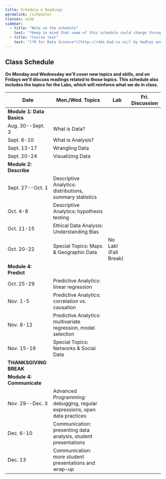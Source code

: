 ```yaml
---
title: Schedule & Readings
permalink: /schedule/
classes: wide
sidebar:
  - title: "Note on the schedule"
    text: "*Keep in mind that some of this schedule could change throughout the semester. However, if anything changes I'll update this page, and I'll be sure to give you plenty of advance notice.*"
  - title: "Course text"
    text: "[*R for Data Science*](http://r4ds.had.co.nz/) by Hadley and Grolemund (Free online!)"
---
```


## Class Schedule

**On Monday and Wednesday we'll cover new topics and skills, and on Fridays we'll discuss readings related to those topics. This schedule also includes the topics for the Labs, which will reinforce what we do in class.**

Date|Mon./Wed. Topics|Lab|Fri. Discussion
--|---|--|---
|**Module 1: Data Basics**|
Aug. 30--Sept. 3|What is Data?|
Sept. 6-10|What is Analysis?|
Sept. 13-17|Wrangling Data|
Sept. 20-24|Visualizing Data|
|**Module 2: Describe**|
Sept. 27--Oct. 1|Descriptive Analytics: distributions, summary statistics|
Oct. 4-8|Descriptive Analytics: hypothesis testing|
Oct. 11-15|Ethical Data Analysis: Understanding Bias|
Oct. 20-22|Special Topics: Maps & Geographic Data|No Lab! (Fall Break)|
|**Module 4: Predict**|
Oct. 25-29|Predictive Analytics: linear regression|
Nov. 1-5|Predictive Analytics: correlation vs. causation|
Nov. 8-12|Predictive Analytics: multivariate regression, model selection|
Nov. 15-19|Special Topics: Networks & Social Data|
**THANKSGIVING BREAK**|
|**Module 4: Communicate**|
Nov. 29--Dec. 3|Advanced Programming: debugging, regular expressions, open data practices
Dec. 6-10|Communication: presenting data analysis, student presentations
Dec. 13|Communication: more student presentations and wrap-up
